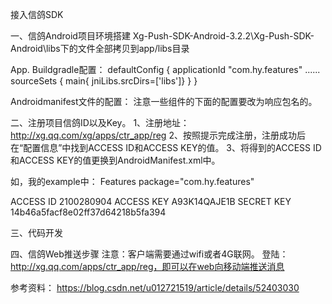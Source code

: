 接入信鸽SDK


一、信鸽Android项目环境搭建
Xg-Push-SDK-Android-3.2.2\Xg-Push-SDK-Android\libs下的文件全部拷贝到app/libs目录

App. Buildgradle配置：
defaultConfig {
        applicationId "com.hy.features"
        ......
        sourceSets {
            main{
                jniLibs.srcDirs=['libs']}
        }
    }

Androidmanifest文件的配置：
注意一些组件的下面的配置要改为响应包名的。

二、注册项目信鸽ID以及Key。
1、注册地址：http://xg.qq.com/xg/apps/ctr_app/reg
2、按照提示完成注册，注册成功后在“配置信息”中找到ACCESS ID和ACCESS KEY的值。
3、将得到的ACCESS ID和ACCESS KEY的值更换到AndroidManifest.xml中。

如，我的example中：
Features
package="com.hy.features"

ACCESS ID 2100280904
ACCESS KEY A93K14QAJE1B
SECRET KEY 14b46a5facf8e02ff37d64218b5fa394

三、代码开发

四、信鸽Web推送步骤
注意：客户端需要通过wifi或者4G联网。
登陆：http://xg.qq.com/apps/ctr_app/reg，即可以在web向移动端推送消息


参考资料：
https://blog.csdn.net/u012721519/article/details/52403030
